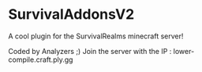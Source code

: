 # SurvivalAddonsV2
A cool plugin for the SurvivalRealms minecraft server!

Coded by Analyzers ;)
Join the server with the IP : lower-compile.craft.ply.gg
